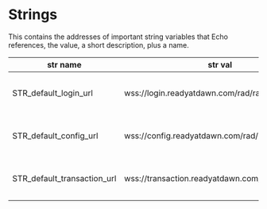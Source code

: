 # Strings
This contains the addresses of important string variables that Echo references, the value, a short description, plus a name.

| str name    | str val     | str desc    | str addr    |
| ----------- | ----------- | ----------- | ----------- |
| STR_default_login_url | wss://login.readyatdawn.com/rad/rad15_live | Default login websocket url | 0x1416d63c0 |
| STR_default_config_url | wss://config.readyatdawn.com/rad/rad15_live | Default config websocket url | 0x1416d6428 |
| STR_default_transaction_url | wss://transaction.readyatdawn.com/rad/rad15_live | Default transaction websocket url | 0x1416d63f0 |

